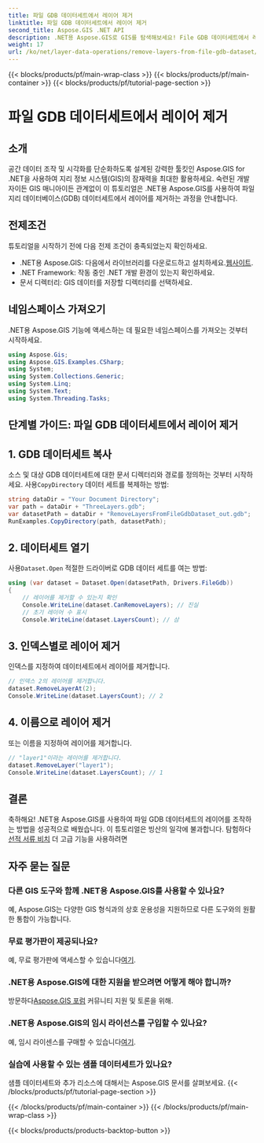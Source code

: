 ```yaml
---
title: 파일 GDB 데이터세트에서 레이어 제거
linktitle: 파일 GDB 데이터세트에서 레이어 제거
second_title: Aspose.GIS .NET API
description: .NET용 Aspose.GIS로 GIS를 탐색해보세요! File GDB 데이터세트에서 레이어를 단계별로 제거하는 방법을 알아보세요. 원활한 공간 데이터 경험을 위해 지금 다운로드하세요.
weight: 17
url: /ko/net/layer-data-operations/remove-layers-from-file-gdb-dataset/
---
```


{{< blocks/products/pf/main-wrap-class >}}
{{< blocks/products/pf/main-container >}}
{{< blocks/products/pf/tutorial-page-section >}}

# 파일 GDB 데이터세트에서 레이어 제거

## 소개
공간 데이터 조작 및 시각화를 단순화하도록 설계된 강력한 툴킷인 Aspose.GIS for .NET을 사용하여 지리 정보 시스템(GIS)의 잠재력을 최대한 활용하세요. 숙련된 개발자이든 GIS 매니아이든 관계없이 이 튜토리얼은 .NET용 Aspose.GIS를 사용하여 파일 지리 데이터베이스(GDB) 데이터세트에서 레이어를 제거하는 과정을 안내합니다.
## 전제조건
튜토리얼을 시작하기 전에 다음 전제 조건이 충족되었는지 확인하세요.
-  .NET용 Aspose.GIS: 다음에서 라이브러리를 다운로드하고 설치하세요.[웹사이트](https://releases.aspose.com/gis/net/).
- .NET Framework: 작동 중인 .NET 개발 환경이 있는지 확인하세요.
- 문서 디렉터리: GIS 데이터를 저장할 디렉터리를 선택하세요.
## 네임스페이스 가져오기
.NET용 Aspose.GIS 기능에 액세스하는 데 필요한 네임스페이스를 가져오는 것부터 시작하세요.
```csharp
using Aspose.Gis;
using Aspose.GIS.Examples.CSharp;
using System;
using System.Collections.Generic;
using System.Linq;
using System.Text;
using System.Threading.Tasks;
```
## 단계별 가이드: 파일 GDB 데이터세트에서 레이어 제거
## 1. GDB 데이터세트 복사
 소스 및 대상 GDB 데이터세트에 대한 문서 디렉터리와 경로를 정의하는 것부터 시작하세요. 사용`CopyDirectory` 데이터 세트를 복제하는 방법:
```csharp
string dataDir = "Your Document Directory";
var path = dataDir + "ThreeLayers.gdb";
var datasetPath = dataDir + "RemoveLayersFromFileGdbDataset_out.gdb";
RunExamples.CopyDirectory(path, datasetPath);
```
## 2. 데이터세트 열기
 사용`Dataset.Open` 적절한 드라이버로 GDB 데이터 세트를 여는 방법:
```csharp
using (var dataset = Dataset.Open(datasetPath, Drivers.FileGdb))
{
    // 레이어를 제거할 수 있는지 확인
    Console.WriteLine(dataset.CanRemoveLayers); // 진실
    // 초기 레이어 수 표시
    Console.WriteLine(dataset.LayersCount); // 삼
```
## 3. 인덱스별로 레이어 제거
인덱스를 지정하여 데이터세트에서 레이어를 제거합니다.
```csharp
// 인덱스 2의 레이어를 제거합니다.
dataset.RemoveLayerAt(2);
Console.WriteLine(dataset.LayersCount); // 2
```
## 4. 이름으로 레이어 제거
또는 이름을 지정하여 레이어를 제거합니다.
```csharp
// "layer1"이라는 레이어를 제거합니다.
dataset.RemoveLayer("layer1");
Console.WriteLine(dataset.LayersCount); // 1
```
## 결론
축하해요! .NET용 Aspose.GIS를 사용하여 파일 GDB 데이터세트의 레이어를 조작하는 방법을 성공적으로 배웠습니다. 이 튜토리얼은 빙산의 일각에 불과합니다. 탐험하다[선적 서류 비치](https://reference.aspose.com/gis/net/) 더 고급 기능을 사용하려면
## 자주 묻는 질문
### 다른 GIS 도구와 함께 .NET용 Aspose.GIS를 사용할 수 있나요?
예, Aspose.GIS는 다양한 GIS 형식과의 상호 운용성을 지원하므로 다른 도구와의 원활한 통합이 가능합니다.
### 무료 평가판이 제공되나요?
 예, 무료 평가판에 액세스할 수 있습니다[여기](https://releases.aspose.com/).
### .NET용 Aspose.GIS에 대한 지원을 받으려면 어떻게 해야 합니까?
 방문하다[Aspose.GIS 포럼](https://forum.aspose.com/c/gis/33) 커뮤니티 지원 및 토론을 위해.
### .NET용 Aspose.GIS의 임시 라이선스를 구입할 수 있나요?
 예, 임시 라이센스를 구매할 수 있습니다[여기](https://purchase.aspose.com/temporary-license/).
### 실습에 사용할 수 있는 샘플 데이터세트가 있나요?
샘플 데이터세트와 추가 리소스에 대해서는 Aspose.GIS 문서를 살펴보세요.
{{< /blocks/products/pf/tutorial-page-section >}}

{{< /blocks/products/pf/main-container >}}
{{< /blocks/products/pf/main-wrap-class >}}

{{< blocks/products/products-backtop-button >}}
